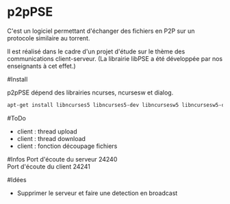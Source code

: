 # p2pPSE

C'est un logiciel permettant d'échanger des fichiers en P2P sur un protocole similaire au torrent.

Il est réalisé dans le cadre d'un projet d'étude sur le thème des communications client-serveur.
(La librairie libPSE a été développée par nos enseignants à cet effet.)

#Install

p2pPSE dépend des librairies ncurses, ncursesw et dialog.

```bash
apt-get install libncurses5 libncurses5-dev libncursesw5 libncursesw5-dev
```

#ToDo
- client : thread upload
- client : thread download
- client : fonction découpage fichiers

#Infos
Port d'écoute du serveur 24240  
Port d'écoute du client 24241

#Idées
- Supprimer le serveur et faire une detection en broadcast
